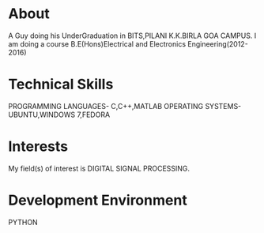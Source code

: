 About
===== 
A Guy doing his UnderGraduation in BITS,PILANI K.K.BIRLA GOA CAMPUS. 
I am doing a course B.E(Hons)Electrical and Electronics Engineering(2012-2016)

Technical Skills
================ 
PROGRAMMING LANGUAGES- C,C++,MATLAB
OPERATING SYSTEMS-UBUNTU,WINDOWS 7,FEDORA

Interests
=========   
My field(s) of interest is DIGITAL SIGNAL PROCESSING.

Development Environment
=======================
PYTHON
